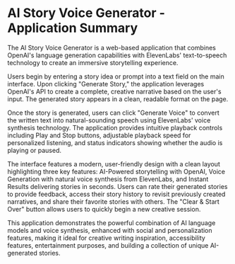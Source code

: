 # AI Story Voice Generator - Application Summary

The AI Story Voice Generator is a web-based application that combines OpenAI's language generation capabilities with ElevenLabs' text-to-speech technology to create an immersive storytelling experience.

Users begin by entering a story idea or prompt into a text field on the main interface. Upon clicking "Generate Story," the application leverages OpenAI's API to create a complete, creative narrative based on the user's input. The generated story appears in a clean, readable format on the page.

Once the story is generated, users can click "Generate Voice" to convert the written text into natural-sounding speech using ElevenLabs' voice synthesis technology. The application provides intuitive playback controls including Play and Stop buttons, adjustable playback speed for personalized listening, and status indicators showing whether the audio is playing or paused.

The interface features a modern, user-friendly design with a clean layout highlighting three key features: AI-Powered storytelling with OpenAI, Voice Generation with natural voice synthesis from ElevenLabs, and Instant Results delivering stories in seconds. Users can rate their generated stories to provide feedback, access their story history to revisit previously created narratives, and share their favorite stories with others. The "Clear & Start Over" button allows users to quickly begin a new creative session.

This application demonstrates the powerful combination of AI language models and voice synthesis, enhanced with social and personalization features, making it ideal for creative writing inspiration, accessibility features, entertainment purposes, and building a collection of unique AI-generated stories.